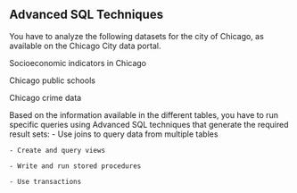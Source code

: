 ## Advanced SQL Techniques
You have to analyze the following datasets for the city of Chicago, as available on the Chicago City data portal.

Socioeconomic indicators in Chicago

Chicago public schools

Chicago crime data

Based on the information available in the different tables, you have to run specific queries using Advanced SQL techniques that generate the required result sets: 
    - Use joins to query data from multiple tables
    
    - Create and query views
    
    - Write and run stored procedures
    
    - Use transactions
